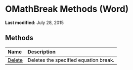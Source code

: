 
# OMathBreak Methods (Word)

 **Last modified:** July 28, 2015


## Methods



|**Name**|**Description**|
|:-----|:-----|
| [Delete](27583320-f115-c2e7-1326-22b1316bc67e.md)|Deletes the specified equation break.|
